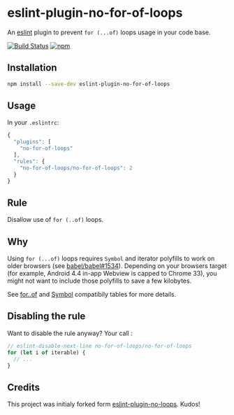 # eslint-plugin-no-for-of-loops
An [eslint](http://eslint.org/) plugin to prevent `for (...of)` loops usage in your code base.

[![Build Status](https://travis-ci.org/dharFr/eslint-plugin-no-for-of-loops.svg?branch=master)](https://travis-ci.org/dharFr/eslint-plugin-no-for-of-loops)
[![npm](https://img.shields.io/npm/v/eslint-plugin-no-for-of-loops.svg)](https://www.npmjs.com/package/eslint-plugin-no-for-of-loops)


## Installation
``` sh
npm install --save-dev eslint-plugin-no-for-of-loops
```

## Usage
In your `.eslintrc`:

``` javascript
{
  "plugins": [
    "no-for-of-loops"
  ],
  "rules": {
    "no-for-of-loops/no-for-of-loops": 2
  }
}
```

## Rule
Disallow use of `for (..of)` loops.

## Why
Using  `for (...of)` loops requires `Symbol` and iterator polyfills to work on older browsers (see [babel/babel#1534](https://github.com/babel/babel/issues/1534)).
Depending on your browsers target (for example, Android 4.4 in-app Webview is capped to Chrome 33), you might not want to include those polyfills to save a few kilobytes.

See [for..of](http://kangax.github.io/compat-table/es6/#test-for..of_loops) and [Symbol](http://kangax.github.io/compat-table/es6/#test-Symbol) compatibily tables for more details.

## Disabling the rule
Want to disable the rule anyway? Your call :

```javascript
// eslint-disable-next-line no-for-of-loops/no-for-of-loops
for (let i of iterable) {
  // ...
}
```

## Credits

This project was initialy forked form [eslint-plugin-no-loops](https://github.com/buildo/eslint-plugin-no-loops). Kudos!

